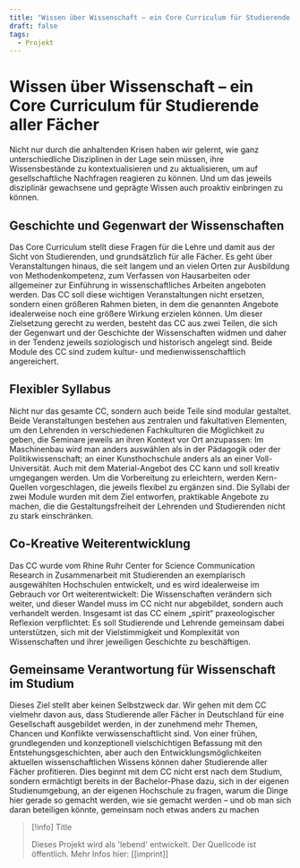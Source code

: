 ```yaml
---
title: "Wissen über Wissenschaft – ein Core Curriculum für Studierende aller Fächer"
draft: false
tags:
  - Projekt
---
```

# Wissen über Wissenschaft – ein Core Curriculum für Studierende aller Fächer

Nicht nur durch die anhaltenden Krisen haben wir gelernt, wie ganz unterschiedliche Disziplinen in der Lage sein müssen, ihre Wissensbestände zu kontextualisieren und zu aktualisieren, um auf gesellschaftliche Nachfragen reagieren zu können. Und um das jeweils disziplinär gewachsene und geprägte Wissen auch proaktiv einbringen zu können.

## Geschichte und Gegenwart der Wissenschaften

Das Core Curriculum stellt diese Fragen für die Lehre und damit aus der Sicht von Studierenden, und grundsätzlich für alle Fächer. Es geht über Veranstaltungen hinaus, die seit langem und an vielen Orten zur Ausbildung von Methodenkompetenz, zum Verfassen von Hausarbeiten oder allgemeiner zur Einführung in wissenschaftliches Arbeiten angeboten werden. Das CC soll diese wichtigen Veranstaltungen nicht ersetzen, sondern einen größeren Rahmen bieten, in dem die genannten Angebote idealerweise noch eine größere Wirkung erzielen können. Um dieser Zielsetzung gerecht zu werden, besteht das CC aus zwei Teilen, die sich der Gegenwart und der Geschichte der Wissenschaften widmen und daher in der Tendenz jeweils soziologisch und historisch angelegt sind. Beide Module des CC sind zudem kultur- und medienwissenschaftlich angereichert.

## Flexibler Syllabus

Nicht nur das gesamte CC, sondern auch beide Teile sind modular gestaltet. Beide Veranstaltungen bestehen aus zentralen und fakultativen Elementen, um den Lehrenden in verschiedenen Fachkulturen die Möglichkeit zu geben, die Seminare jeweils an ihren Kontext vor Ort anzupassen: Im Maschinenbau wird man anders auswählen als in der Pädagogik oder der Politikwissenschaft; an einer Kunsthochschule anders als an einer Voll-Universität. Auch mit dem Material-Angebot des CC kann und soll kreativ umgegangen werden. Um die Vorbereitung zu erleichtern, werden Kern-Quellen vorgeschlagen, die jeweils flexibel zu ergänzen sind. Die Syllabi der zwei Module wurden mit dem Ziel entworfen, praktikable Angebote zu machen, die die Gestaltungsfreiheit der Lehrenden und Studierenden nicht zu stark einschränken.

## Co-Kreative Weiterentwicklung

Das CC wurde vom Rhine Ruhr Center for Science Communication Research in Zusammenarbeit mit Studierenden an exemplarisch ausgewählten Hochschulen entwickelt, und es wird idealerweise im Gebrauch vor Ort weiterentwickelt: Die Wissenschaften verändern sich weiter, und dieser Wandel muss im CC nicht nur abgebildet, sondern auch verhandelt werden. Insgesamt ist das CC einem „spirit“ praxeologischer Reflexion verpflichtet: Es soll Studierende und Lehrende gemeinsam dabei unterstützen, sich mit der Vielstimmigkeit und Komplexität von Wissenschaften und ihrer jeweiligen Geschichte zu beschäftigen.

## Gemeinsame Verantwortung für Wissenschaft im Studium

Dieses Ziel stellt aber keinen Selbstzweck dar. Wir gehen mit dem CC vielmehr davon aus, dass Studierende aller Fächer in Deutschland für eine Gesellschaft ausgebildet werden, in der zunehmend mehr Themen, Chancen und Konflikte verwissenschaftlicht sind. Von einer frühen, grundlegenden und konzeptionell vielschichtigen Befassung mit den Entstehungsgeschichten, aber auch den Entwicklungsmöglichkeiten aktuellen wissenschaftlichen Wissens können daher Studierende aller Fächer profitieren. Dies beginnt mit dem CC nicht erst nach dem Studium, sondern ermächtigt bereits in der Bachelor-Phase dazu, sich in der eigenen Studienumgebung, an der eigenen Hochschule zu fragen, warum die Dinge hier gerade so gemacht werden, wie sie gemacht werden – und ob man sich daran beteiligen könnte, gemeinsam noch etwas anders zu machen

> [!info] Title
> 
> Dieses Projekt wird als 'lebend' entwickelt. Der Quellcode ist öffentlich. Mehr Infos hier: [[imprint]]
